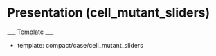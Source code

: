 # Presentation (cell_mutant_sliders) #

___ Template ___

* template: compact/case/cell_mutant_sliders
